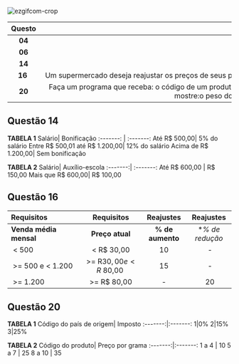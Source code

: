 ![ezgifcom-crop](https://user-images.githubusercontent.com/125037138/224165063-0c500cd0-c902-426c-987e-c99c45b1a779.jpg) 

Questo| Enunciado 
 :---------:|:------:
**04** | Faça um programa que receba três números e mostre-os em ordem crescente.
**06** | Faça um programa que receba um número inteiro é verifique se esse número é par ou ímpar.
**14** | Faça um programa que receba o salário de um funcionário, calcule e mostre o novo salário desse funcionário, acrescido de bonificação e de auxílio-escola.
**16** | Um supermercado deseja reajustar os preços de seus produtos usando o seguinte critério: o produto poderá ter seu preço aumentado ou diminuído. Para alterar o preço o produto deve preencher pelo menos um dos requisitos a seguir. Faça um programa que receba o preço atual e a venda mensal média do produto, calcule e mostre o novo preço.
**20** | Faça um programa que receba: o código de um produto comprado, supondo que a digitação do código do produto seja sempre válida, ou seja, um número inteiro entre 1 e 10; o peso do produto em quilos; o código do país de origem, supondo que a digitação do código do país seja sempre válida, ou seja, um número inteiro entre 1 e 3. Calcule e mostre:o peso do produto convertido em gramas; o preço total do produto comprado; o valor do imposto, sabendo-se que o imposto é cobrado sobre o preço total do produto comprado e que depende do país de origem: o valor total, preço total do produto mais imposto.


## Questão 14 
**TABELA 1**
Salário| Bonificação 
:-------: | :-------:
 Até R$ 500,00| 5% do salário 
 Entre R$ 500,01 até R$ 1.200,00| 12% do salário 
 Acima de R$ 1.200,00| Sem bonificação 

**TABELA 2**
Salário| Auxílio-escola 
:-------:| :-------:
Até R$ 600,00 | R$ 150,00
Mais que R$ 600,00| R$ 100,00





## Questão 16
Requisitos | Requisitos | Reajustes | Reajustes
:-------- | :------: | :-------: | :-------:
 **Venda média mensal**    | **Preço atual**    | **% de aumento**    | **% de redução*
 | < 500 | < R$ 30,00 | 10 | - 
 | >= 500 e < 1.200 | >= R$ 30,00 e < R$ 80,00 | 15 | - 
 | >= 1.200 | >= R$ 80,00 | - | 20
 
 
 ## Questão 20
 **TABELA 1**
 Código do país de origem| Imposto 
 :-------:|:-------:
 1|0%
 2|15%
 3|25%
 
 **TABELA 2**
 Código do produto| Preço por grama
 :-------:|:-------:
 1 a 4 | 10
 5 a 7 | 25
 8 a 10 | 35
 
 
 
 
